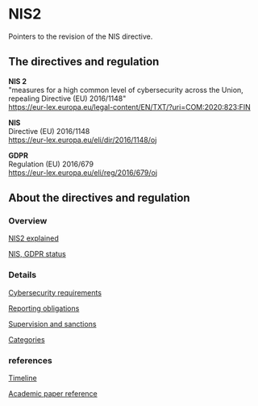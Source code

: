 # NIS2

Pointers to the revision of the NIS directive.


## The directives and regulation

**NIS 2**\
"measures for a high common level of cybersecurity across the Union, repealing Directive (EU) 2016/1148" \
https://eur-lex.europa.eu/legal-content/EN/TXT/?uri=COM:2020:823:FIN

**NIS**\
Directive (EU) 2016/1148\
https://eur-lex.europa.eu/eli/dir/2016/1148/oj

**GDPR**\
Regulation (EU) 2016/679\
https://eur-lex.europa.eu/eli/reg/2016/679/oj


## About the directives and regulation

### Overview

[NIS2 explained](qa.MD)

[NIS, GDPR status](status.MD)


### Details
[Cybersecurity requirements](secreq.MD)

[Reporting obligations](reporting.MD)

[Supervision and sanctions](supervision.MD)

[Categories](categories.MD)

### references
[Timeline](timeline.MD)

[Academic paper reference](papers.MD)
